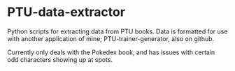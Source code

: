 # PTU-data-extractor
Python scripts for extracting data from PTU books. Data is formatted for use with another application of mine; PTU-trainer-generator, also on github.

Currently only deals with the Pokedex book, and has issues with certain odd characters showing up at spots.